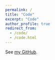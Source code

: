 ```yaml
---
permalink: /
title: "Code"
excerpt: "Code"
author_profile: true
redirect_from: 
  - /code/
  - /code.html
---
```


See [my GitHub](https://github.com/nglaeser/).